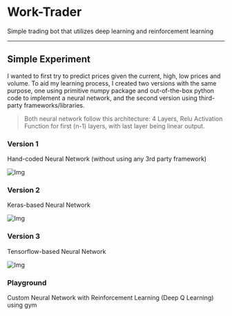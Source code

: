 # Work-Trader

Simple trading bot that utilizes deep learning and reinforcement learning

---
## Simple Experiment
I wanted to first try to predict prices given the current, high, low prices and volume. To aid my learning process, I created two versions with the same purpose, one using primitive numpy package and out-of-the-box python code to implement a neural network, and the second version using third-party frameworks/libraries.

> Both neural network follow this architecture:
4 Layers, Relu Activation Function for first (n-1) layers, with last layer being linear output.

### Version 1
Hand-coded Neural Network (without using any 3rd party framework)

![Img](https://raw.githubusercontent.com/workofart/work-trader/master/v1/trainingset.png)

### Version 2
Keras-based Neural Network

![Img](https://raw.githubusercontent.com/workofart/work-trader/master/v2/trainingset.png)

### Version 3
Tensorflow-based Neural Network

![Img](https://raw.githubusercontent.com/workofart/work-trader/master/v3/trainingset.png)

### Playground
Custom Neural Network with Reinforcement Learning (Deep Q Learning) using gym